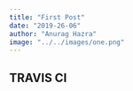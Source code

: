 ```yaml
---
title: "First Post"
date: "2019-26-06"
author: "Anurag Hazra"
image: "../../images/one.png"
---
```


## TRAVIS CI